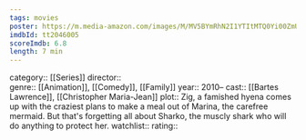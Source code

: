 ```yaml
---
tags: movies
poster: https://m.media-amazon.com/images/M/MV5BYmRhN2I1YTItMTQ0Yi00ZmUzLThkZWItZGY1NzljMGNiZGY5XkEyXkFqcGdeQXVyMTMxODU3NzM@._V1_SX300.jpg
imdbId: tt2046005
scoreImdb: 6.8
length: 7 min
---
```


category:: [[Series]]
director::  
genre:: [[Animation]], [[Comedy]], [[Family]]
year:: 2010–
cast:: [[Bartes Lawrence]], [[Christopher Maria-Jean]]
plot:: Zig, a famished hyena comes up with the craziest plans to make a meal out of Marina, the carefree mermaid. But that's forgetting all about Sharko, the muscly shark who will do anything to protect her.
watchlist::
rating::
